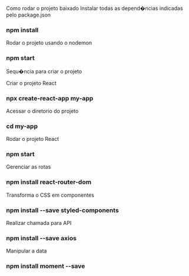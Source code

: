 Como rodar o projeto baixado
Instalar todas as depend�ncias indicadas pelo package.json

### npm install

Rodar o projeto usando o nodemon

### npm start

Sequ�ncia para criar o projeto

Criar o projeto React

### npx create-react-app my-app

Acessar o diretorio do projeto

### cd my-app

Rodar o projeto React

### npm start

Gerenciar as rotas

### npm install react-router-dom

Transforma o CSS em componentes

### npm install --save styled-components

Realizar chamada para API

### npm install --save axios

Manipular a data

### npm install moment --save